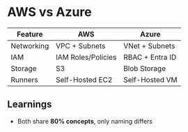# AWS vs Azure  

| Feature        | AWS                  | Azure               |
|----------------|----------------------|---------------------|
| Networking     | VPC + Subnets        | VNet + Subnets      |
| IAM            | IAM Roles/Policies   | RBAC + Entra ID     |
| Storage        | S3                   | Blob Storage        |
| Runners        | Self-Hosted EC2      | Self-Hosted VM      |

## Learnings
- Both share **80% concepts**, only naming differs  